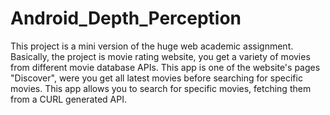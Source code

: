 # Android_Depth_Perception
This project is a mini version of the huge web academic assignment. Basically, the project is movie rating website, you get a variety of movies from different movie database APIs. This app is one of the website's pages "Discover", were you get all latest movies before searching for specific movies. This app allows you to search for specific movies, fetching them from a CURL generated API. 
